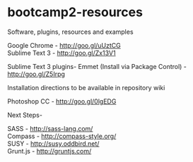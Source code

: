 bootcamp2-resources
===================

Software, plugins, resources and examples


Google Chrome - http://goo.gl/uUztCG<br />
Sublime Text 3 - http://goo.gl/Zx13V1

Sublime Text 3 plugins-
Emmet (Install via Package Control) - http://goo.gl/Z5Irpg

Installation directions to be available in repository wiki

Photoshop CC - http://goo.gl/0lgEDG


Next Steps-

SASS - http://sass-lang.com/<br />
Compass - http://compass-style.org/<br />
SUSY - http://susy.oddbird.net/<br />
Grunt.js - http://gruntjs.com/

